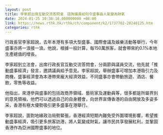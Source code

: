 ```yaml
---
layout: post
title: 李家超出席互動交流答問會　諮詢議員如何令盛事由人氣變為財氣
date: 2024-01-25 10:38:18.000000000 +08:00
link: https://news.rthk.hk/rthk/ch/component/k2/1737702-20240125.htm
categories: rthk
---
```


行政長官李家超說，去年本港有多項大型盛事、國際會議及娛樂活動等舉行，今年盛事亦將一浪接一浪。他說，根據一般計算，每150萬旅客，就會帶來約0.1%本地生產總值的增長。

李家超到立法會，出席行政長官互動交流答問會，分兩節與議員交流，他先就「推動盛事經濟」發言，邀請議員給予意見。李家超說，舉辦盛事可增加本港吸引力及商機，盛事經濟會為本港帶來龐大經濟效益，不同盛事亦會帶動旅遊、酒店、餐飲，零售等收益。

他指出，來港參與盛事的包括政商界領域、藝術家及運動員等，很多都是所屬界別的意見領袖，他們可以透過自己的自身體會，向世界宣傳香港的自由開放及多姿多采，香港有極大優勢吸引更多盛事在港舉行。

李家超說，面對地緣政治局勢緊張，香港經濟短期內難免受外圍環境影響，希望推動盛事經濟，吸引更多旅客訪港，將人氣變成財氣，讓市民共享發展紅利，並鞏固香港作為亞洲國際盛事的地位。
